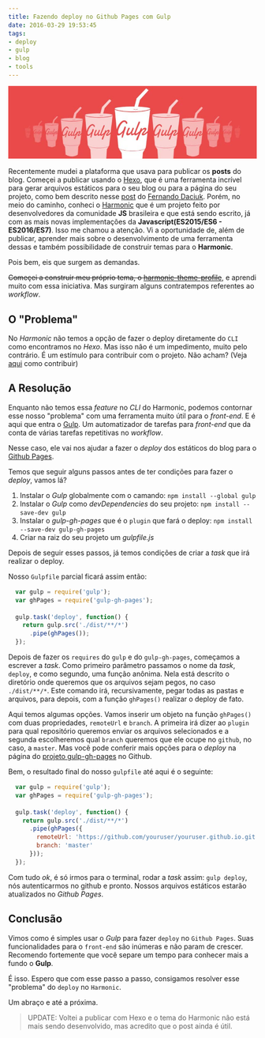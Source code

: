 ```yaml
---
title: Fazendo deploy no Github Pages com Gulp
date: 2016-03-29 19:53:45
tags:
- deploy
- gulp
- blog
- tools
---
```

![gulp](./gulp.jpg)

Recentemente mudei a plataforma que usava para publicar os **posts** do blog. Começei a publicar usando o [Hexo](https://hexo.io/), que é uma ferramenta incrível
para gerar arquivos estáticos para o seu blog ou para a página do seu projeto<!-- more -->, como bem descrito nesse [post](http://blog.da2k.com.br/2014/01/05/hexo-criando-um-blog-ao-estilo-miojo/) do [Fernando Daciuk](http://da2k.com.br/).
Porém, no meio do caminho, conheci o [Harmonic](http://harmonicjs.com/) que é um projeto feito por desenvolvedores da comunidade **JS** brasileira e que está sendo escrito, já com as mais novas implementações da **Javascript(ES2015/ES6 - ES2016/ES7)**. Isso me chamou a atenção. Vi a oportunidade de, além de publicar, aprender mais sobre o desenvolvimento de uma ferramenta dessas e também possibilidade de construir temas para o **Harmonic**.

Pois bem, eis que surgem as demandas.

~~Começei a construir meu próprio tema, o [harmonic-theme-profile](https://github.com/adamsalves/harmonic-theme-profile)~~, e aprendi muito com essa iniciativa. Mas surgiram alguns contratempos referentes ao *workflow*.

## O "Problema"

No *Harmonic* não temos a opção de fazer o deploy diretamente do `CLI` como encontramos no *Hexo*. Mas isso não é um impedimento, muito pelo contrário. É um estímulo para contribuir com o projeto. Não acham? (Veja [aqui](https://github.com/JSRocksHQ/harmonic/blob/master/CONTRIBUTING.md) como contribuir)

## A Resolução

Enquanto não temos essa *feature* no *CLI* do Harmonic, podemos contornar esse nosso "problema" com uma ferramenta muito útil para o *front-end*.
E é aqui que entra o [Gulp](http://gulpjs.com/). Um automatizador de tarefas para *front-end* que da conta de várias tarefas repetitivas no *workflow*.

Nesse caso, ele vai nos ajudar a fazer o *deploy* dos estáticos do blog para o [Github Pages](https://pages.github.com/).

Temos que seguir alguns passos antes de ter condições para fazer o *deploy*, vamos lá?

1. Instalar o *Gulp* globalmente com o camando: `npm install --global gulp`
2. Instalar o *Gulp* como *devDependencies* do seu projeto: `npm install --save-dev gulp`
3. Instalar o *gulp-gh-pages* que é o `plugin` que fará o deploy: `npm install --save-dev gulp-gh-pages`
4. Criar na raiz do seu projeto um *gulpfile.js*

Depois de seguir esses passos, já temos condições de criar a *task* que irá realizar o deploy.

Nosso `Gulpfile` parcial ficará assim então:

``` javascript
  var gulp = require('gulp');
  var ghPages = require('gulp-gh-pages');

  gulp.task('deploy', function() {
    return gulp.src('./dist/**/*')
      .pipe(ghPages());
  });
```

Depois de fazer os `requires` do `gulp` e do `gulp-gh-pages`, começamos a escrever a *task*. Como primeiro parâmetro passamos o nome da *task*, `deploy`, e como segundo, uma função anônima. Nela está descrito o diretório onde queremos que os arquivos sejam pegos, no caso `./dist/**/*`. Este comando irá, recursivamente, pegar todas as pastas e arquivos, para depois, com a função `ghPages()` realizar o deploy de fato.

Aqui temos algumas opções. Vamos inserir um objeto na função `ghPages()` com duas propriedades, `remoteUrl` e `branch`. A primeira irá dizer ao `plugin` para qual repositório queremos enviar os arquivos selecionados e a segunda escolheremos qual `branch` queremos que ele ocupe no `github`, no caso, a `master`. Mas você pode conferir mais opções para o *deploy* na página do  [projeto gulp-gh-pages](https://github.com/shinnn/gulp-gh-pages) no Github.

Bem, o resultado final do nosso `gulpfile` até aqui é o seguinte:

``` javascript
  var gulp = require('gulp');
  var ghPages = require('gulp-gh-pages');

  gulp.task('deploy', function() {
    return gulp.src('./dist/**/*')
      .pipe(ghPages({
        remoteUrl: 'https://github.com/youruser/youruser.github.io.git',
        branch: 'master'
      }));
  });
```

Com tudo *ok*, é só irmos para o terminal, rodar a *task* assim: `gulp deploy`, nós autenticarmos no github e pronto. Nossos arquivos estáticos estarão atualizados no *Github Pages*.

## Conclusão

Vimos como é simples usar o *Gulp* para fazer `deploy` no `Github Pages`. Suas funcionalidades para o `front-end` são inúmeras e não param de crescer. Recomendo fortemente que você separe um tempo para conhecer mais a fundo o **Gulp**.

É isso. Espero que com esse passo a passo, consigamos resolver esse "problema" do `deploy` no `Harmonic`.

Um abraço e até a próxima.

> UPDATE: Voltei a publicar com Hexo e o tema do Harmonic não está mais sendo desenvolvido, mas acredito que o post ainda é útil.